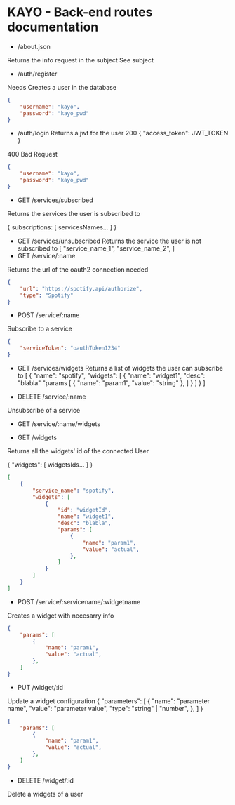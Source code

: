 
# KAYO - Back-end routes documentation

- /about.json

Returns the info request in the subject
See subject

- /auth/register

Needs
Creates a user in the database

```json
{
    "username": "kayo",
    "password": "kayo_pwd"
}
```

- /auth/login
Returns a jwt for the user
200
{
    "access_token": JWT_TOKEN
}

400 Bad Request

```json
{
    "username": "kayo",
    "password": "kayo_pwd"
}
```

- GET /services/subscribed

Returns the services the user is subscribed to

{
    subscriptions: [
    servicesNames...
    ]
}

- GET /services/unsubscribed
Returns the service the user is not subscribed to
[
    "service_name_1",
    "service_name_2",
]
- GET /service/:name

Returns the url of the oauth2 connection needed

```json
{
    "url": "https://spotify.api/authorize",
    "type": "Spotify"
}
```

- POST /service/:name

Subscribe to a service

```json
{
    "serviceToken": "oauthToken1234"
}
```

- GET /services/widgets
Returns a list of widgets the user can subscribe to
[
    {
        "name": "spotify",
        "widgets": [
            {
                "name": "widget1",
                "desc": "blabla"
                "params [
                    {
                        "name": "param1",
                        "value": "string"
                    },
                ]
            }
        ]
    }
]

- DELETE /service/:name

Unsubscribe of a service

- GET /service/:name/widgets

- GET /widgets

Returns all the widgets' id of the connected User

{
    "widgets": [
    widgetsIds...
    ]
}

```json
[
    {
        "service_name": "spotify",
        "widgets": [
            {
                "id": "widgetId",
                "name": "widget1",
                "desc": "blabla",
                "params": [
                    {
                        "name": "param1",
                        "value": "actual",
                    },
                ]
            }
        ]
    }
]
```

- POST /service/:servicename/:widgetname

Creates a widget with necesarry info

```json
{
    "params": [
        {
            "name": "param1",
            "value": "actual",
        },
    ]
}
```

- PUT /widget/:id

Update a widget configuration
{
    "parameters": [
    {
        "name": "parameter name",
        "value": "parameter value",
        "type": "string" | "number",
    },
    ]
}

```json
{
    "params": [
        {
            "name": "param1",
            "value": "actual",
        },
    ]
}
```

- DELETE /widget/:id

Delete a widgets of a user
